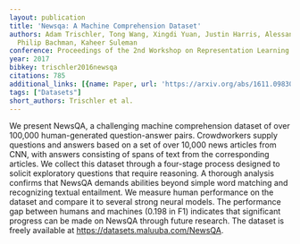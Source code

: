 ```yaml
---
layout: publication
title: 'Newsqa: A Machine Comprehension Dataset'
authors: Adam Trischler, Tong Wang, Xingdi Yuan, Justin Harris, Alessandro Sordoni,
  Philip Bachman, Kaheer Suleman
conference: Proceedings of the 2nd Workshop on Representation Learning for NLP
year: 2017
bibkey: trischler2016newsqa
citations: 785
additional_links: [{name: Paper, url: 'https://arxiv.org/abs/1611.09830'}]
tags: ["Datasets"]
short_authors: Trischler et al.
---
```

We present NewsQA, a challenging machine comprehension dataset of over
100,000 human-generated question-answer pairs. Crowdworkers supply questions
and answers based on a set of over 10,000 news articles from CNN, with answers
consisting of spans of text from the corresponding articles. We collect this
dataset through a four-stage process designed to solicit exploratory questions
that require reasoning. A thorough analysis confirms that NewsQA demands
abilities beyond simple word matching and recognizing textual entailment. We
measure human performance on the dataset and compare it to several strong
neural models. The performance gap between humans and machines (0.198 in F1)
indicates that significant progress can be made on NewsQA through future
research. The dataset is freely available at
https://datasets.maluuba.com/NewsQA.